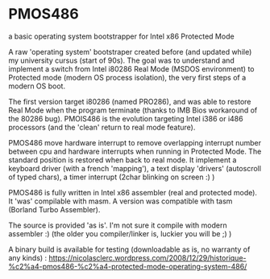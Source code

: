 # PMOS486
a basic operating system bootstrapper for Intel x86 Protected Mode  

A raw 'operating system' bootstraper created before (and updated while) my university cursus (start of 90s). The goal was to understand and implement a switch from Intel i80286 Real Mode (MSDOS environment) to Protected mode (modern OS process isolation), the very first steps of a modern OS boot.

The first version target i80286 (named PRO286), and was able to restore Real Mode when the program terminate (thanks to IMB Bios workaround of the 80286 bug).
PMOIS486 is the evolution targeting  Intel i386 or i486 processors (and the 'clean' return to real mode feature).

PMOS486 move hardware interrupt to remove overlapping interrupt number between cpu and hardware interrupts when running in Protected Mode. The standard position is restored when back to real mode.
It implement a keyboard driver (with a french 'mapping'), a text display 'drivers' (autoscroll of typed chars), a timer interrupt (2char blinking on screen :) )

PMOS486 is fully written in Intel x86 assembler (real and protected mode). It 'was' compilable with masm. 
A version was compatible with tasm (Borland Turbo Assembler).

The source is provided 'as is'. I'm not sure it compile with modern assembler :) (the older you compiler/linker is, luckier you will be ;) )

A binary build is available for testing (downloadable as is, no warranty of any kinds) : https://nicolasclerc.wordpress.com/2008/12/29/historique-%c2%a4-pmos486-%c2%a4-protected-mode-operating-system-486/
